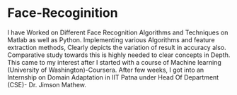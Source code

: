 # Face-Recoginition
I have Worked on Different Face Recognition Algorithms and Techniques on Matlab as well as Python.
Implementing various Algorithms and feature extraction methods, Clearly depicts the variation of result in accuracy also.
Comparative study towards this is highly needed to clear concepts in Depth.
This came to my interest after I started with a course of Machine learning (University of Washington)-Coursera. After few weeks, I got into an Internship on Domain Adaptation in IIT Patna under Head Of Department (CSE)- Dr. Jimson Mathew.

